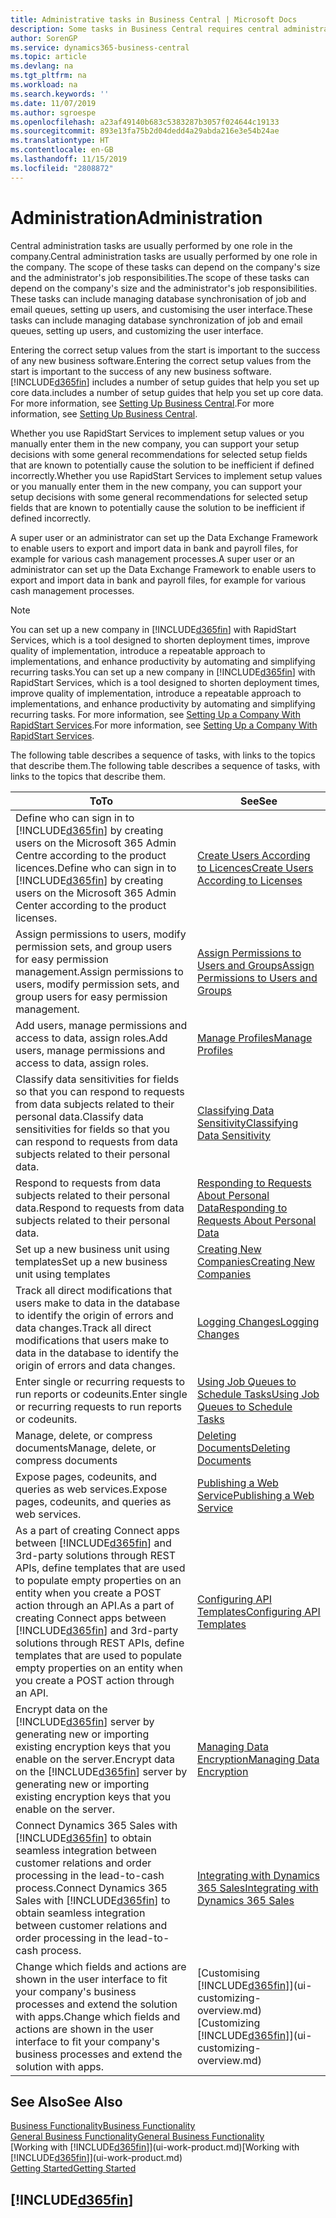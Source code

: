 ```yaml
---
title: Administrative tasks in Business Central | Microsoft Docs
description: Some tasks in Business Central requires central administration and setup. See what they are and learn what to do.
author: SorenGP
ms.service: dynamics365-business-central
ms.topic: article
ms.devlang: na
ms.tgt_pltfrm: na
ms.workload: na
ms.search.keywords: ''
ms.date: 11/07/2019
ms.author: sgroespe
ms.openlocfilehash: a23af49140b683c5383287b3057f024644c19133
ms.sourcegitcommit: 893e13fa75b2d04dedd4a29abda216e3e54b24ae
ms.translationtype: HT
ms.contentlocale: en-GB
ms.lasthandoff: 11/15/2019
ms.locfileid: "2808872"
---
```

# <a name="administration"></a><span data-ttu-id="31014-104">Administration</span><span class="sxs-lookup"><span data-stu-id="31014-104">Administration</span></span>
<span data-ttu-id="31014-105">Central administration tasks are usually performed by one role in the company.</span><span class="sxs-lookup"><span data-stu-id="31014-105">Central administration tasks are usually performed by one role in the company.</span></span> <span data-ttu-id="31014-106">The scope of these tasks can depend on the company's size and the administrator's job responsibilities.</span><span class="sxs-lookup"><span data-stu-id="31014-106">The scope of these tasks can depend on the company's size and the administrator's job responsibilities.</span></span> <span data-ttu-id="31014-107">These tasks can include managing database synchronisation of job and email queues, setting up users, and customising the user interface.</span><span class="sxs-lookup"><span data-stu-id="31014-107">These tasks can include managing database synchronization of job and email queues, setting up users, and customizing the user interface.</span></span>  

<span data-ttu-id="31014-108">Entering the correct setup values from the start is important to the success of any new business software.</span><span class="sxs-lookup"><span data-stu-id="31014-108">Entering the correct setup values from the start is important to the success of any new business software.</span></span> [!INCLUDE[d365fin](includes/d365fin_md.md)] <span data-ttu-id="31014-109">includes a number of setup guides that help you set up core data.</span><span class="sxs-lookup"><span data-stu-id="31014-109">includes a number of setup guides that help you set up core data.</span></span> <span data-ttu-id="31014-110">For more information, see [Setting Up Business Central](setup.md).</span><span class="sxs-lookup"><span data-stu-id="31014-110">For more information, see [Setting Up Business Central](setup.md).</span></span>

<span data-ttu-id="31014-111">Whether you use RapidStart Services to implement setup values or you manually enter them in the new company, you can support your setup decisions with some general recommendations for selected setup fields that are known to potentially cause the solution to be inefficient if defined incorrectly.</span><span class="sxs-lookup"><span data-stu-id="31014-111">Whether you use RapidStart Services to implement setup values or you manually enter them in the new company, you can support your setup decisions with some general recommendations for selected setup fields that are known to potentially cause the solution to be inefficient if defined incorrectly.</span></span>  

<span data-ttu-id="31014-112">A super user or an administrator can set up the Data Exchange Framework to enable users to export and import data in bank and payroll files, for example for various cash management processes.</span><span class="sxs-lookup"><span data-stu-id="31014-112">A super user or an administrator can set up the Data Exchange Framework to enable users to export and import data in bank and payroll files, for example for various cash management processes.</span></span>

> [!NOTE]
> <span data-ttu-id="31014-113">You can set up a new company in [!INCLUDE[d365fin](includes/d365fin_md.md)] with RapidStart Services, which is a tool designed to shorten deployment times, improve quality of implementation, introduce a repeatable approach to implementations, and enhance productivity by automating and simplifying recurring tasks.</span><span class="sxs-lookup"><span data-stu-id="31014-113">You can set up a new company in [!INCLUDE[d365fin](includes/d365fin_md.md)] with RapidStart Services, which is a tool designed to shorten deployment times, improve quality of implementation, introduce a repeatable approach to implementations, and enhance productivity by automating and simplifying recurring tasks.</span></span> <span data-ttu-id="31014-114">For more information, see [Setting Up a Company With RapidStart Services](admin-set-up-a-company-with-rapidstart.md).</span><span class="sxs-lookup"><span data-stu-id="31014-114">For more information, see [Setting Up a Company With RapidStart Services](admin-set-up-a-company-with-rapidstart.md).</span></span>

<span data-ttu-id="31014-115">The following table describes a sequence of tasks, with links to the topics that describe them.</span><span class="sxs-lookup"><span data-stu-id="31014-115">The following table describes a sequence of tasks, with links to the topics that describe them.</span></span>   

|<span data-ttu-id="31014-116">**To**</span><span class="sxs-lookup"><span data-stu-id="31014-116">**To**</span></span>|<span data-ttu-id="31014-117">**See**</span><span class="sxs-lookup"><span data-stu-id="31014-117">**See**</span></span>|  
|------------|-------------|  
|<span data-ttu-id="31014-118">Define who can sign in to [!INCLUDE[d365fin](includes/d365fin_md.md)] by creating users on the Microsoft 365 Admin Centre according to the product licences.</span><span class="sxs-lookup"><span data-stu-id="31014-118">Define who can sign in to [!INCLUDE[d365fin](includes/d365fin_md.md)] by creating users on the Microsoft 365 Admin Center according to the product licenses.</span></span>|[<span data-ttu-id="31014-119">Create Users According to Licences</span><span class="sxs-lookup"><span data-stu-id="31014-119">Create Users According to Licenses</span></span>](ui-how-users-permissions.md)| 
|<span data-ttu-id="31014-120">Assign permissions to users, modify permission sets, and group users for easy permission management.</span><span class="sxs-lookup"><span data-stu-id="31014-120">Assign permissions to users, modify permission sets, and group users for easy permission management.</span></span>|[<span data-ttu-id="31014-121">Assign Permissions to Users and Groups</span><span class="sxs-lookup"><span data-stu-id="31014-121">Assign Permissions to Users and Groups</span></span>](ui-how-users-permissions.md)|
|<span data-ttu-id="31014-122">Add users, manage permissions and access to data, assign roles.</span><span class="sxs-lookup"><span data-stu-id="31014-122">Add users, manage permissions and access to data, assign roles.</span></span>|[<span data-ttu-id="31014-123">Manage Profiles</span><span class="sxs-lookup"><span data-stu-id="31014-123">Manage Profiles</span></span>](admin-users-profiles-roles.md)|
|<span data-ttu-id="31014-124">Classify data sensitivities for fields so that you can respond to requests from data subjects related to their personal data.</span><span class="sxs-lookup"><span data-stu-id="31014-124">Classify data sensitivities for fields so that you can respond to requests from data subjects related to their personal data.</span></span>|[<span data-ttu-id="31014-125">Classifying Data Sensitivity</span><span class="sxs-lookup"><span data-stu-id="31014-125">Classifying Data Sensitivity</span></span>](admin-classifying-data-sensitivity.md)|
|<span data-ttu-id="31014-126">Respond to requests from data subjects related to their personal data.</span><span class="sxs-lookup"><span data-stu-id="31014-126">Respond to requests from data subjects related to their personal data.</span></span>|[<span data-ttu-id="31014-127">Responding to Requests About Personal Data</span><span class="sxs-lookup"><span data-stu-id="31014-127">Responding to Requests About Personal Data</span></span>](admin-responding-to-requests-about-personal-data.md)|
|<span data-ttu-id="31014-128">Set up a new business unit using templates</span><span class="sxs-lookup"><span data-stu-id="31014-128">Set up a new business unit using templates</span></span>|[<span data-ttu-id="31014-129">Creating New Companies</span><span class="sxs-lookup"><span data-stu-id="31014-129">Creating New Companies</span></span>](about-new-company.md)|
|<span data-ttu-id="31014-130">Track all direct modifications that users make to data in the database to identify the origin of errors and data changes.</span><span class="sxs-lookup"><span data-stu-id="31014-130">Track all direct modifications that users make to data in the database to identify the origin of errors and data changes.</span></span>|[<span data-ttu-id="31014-131">Logging Changes</span><span class="sxs-lookup"><span data-stu-id="31014-131">Logging Changes</span></span>](across-log-changes.md)|  
|<span data-ttu-id="31014-132">Enter single or recurring requests to run reports or codeunits.</span><span class="sxs-lookup"><span data-stu-id="31014-132">Enter single or recurring requests to run reports or codeunits.</span></span>|[<span data-ttu-id="31014-133">Using Job Queues to Schedule Tasks</span><span class="sxs-lookup"><span data-stu-id="31014-133">Using Job Queues to Schedule Tasks</span></span>](admin-job-queues-schedule-tasks.md)|  
|<span data-ttu-id="31014-134">Manage, delete, or compress documents</span><span class="sxs-lookup"><span data-stu-id="31014-134">Manage, delete, or compress documents</span></span>|[<span data-ttu-id="31014-135">Deleting Documents</span><span class="sxs-lookup"><span data-stu-id="31014-135">Deleting Documents</span></span>](admin-manage-documents.md)|  
|<span data-ttu-id="31014-136">Expose pages, codeunits, and queries as web services.</span><span class="sxs-lookup"><span data-stu-id="31014-136">Expose pages, codeunits, and queries as web services.</span></span>|[<span data-ttu-id="31014-137">Publishing a Web Service</span><span class="sxs-lookup"><span data-stu-id="31014-137">Publishing a Web Service</span></span>](across-how-publish-web-service.md)|
|<span data-ttu-id="31014-138">As a part of creating Connect apps between [!INCLUDE[d365fin](includes/d365fin_md.md)] and 3rd-party solutions through REST APIs, define templates that are used to populate empty properties on an entity when you create a POST action through an API.</span><span class="sxs-lookup"><span data-stu-id="31014-138">As a part of creating Connect apps between [!INCLUDE[d365fin](includes/d365fin_md.md)] and 3rd-party solutions through REST APIs, define templates that are used to populate empty properties on an entity when you create a POST action through an API.</span></span>|[<span data-ttu-id="31014-139">Configuring API Templates</span><span class="sxs-lookup"><span data-stu-id="31014-139">Configuring API Templates</span></span>](admin-configuring-api-template.md)|
|<span data-ttu-id="31014-140">Encrypt data on the [!INCLUDE[d365fin](includes/d365fin_md.md)] server by generating new or importing existing encryption keys that you enable on the server.</span><span class="sxs-lookup"><span data-stu-id="31014-140">Encrypt data on the [!INCLUDE[d365fin](includes/d365fin_md.md)] server by generating new or importing existing encryption keys that you enable on the server.</span></span>|[<span data-ttu-id="31014-141">Managing Data Encryption</span><span class="sxs-lookup"><span data-stu-id="31014-141">Managing Data Encryption</span></span>](admin-manage-data-encryption.md)|
|<span data-ttu-id="31014-142">Connect Dynamics 365 Sales with [!INCLUDE[d365fin](includes/d365fin_md.md)] to obtain seamless integration between customer relations and order processing in the lead-to-cash process.</span><span class="sxs-lookup"><span data-stu-id="31014-142">Connect Dynamics 365 Sales with [!INCLUDE[d365fin](includes/d365fin_md.md)] to obtain seamless integration between customer relations and order processing in the lead-to-cash process.</span></span>|[<span data-ttu-id="31014-143">Integrating with Dynamics 365 Sales</span><span class="sxs-lookup"><span data-stu-id="31014-143">Integrating with Dynamics 365 Sales</span></span>](admin-prepare-dynamics-365-for-sales-for-integration.md)|
|<span data-ttu-id="31014-144">Change which fields and actions are shown in the user interface to fit your company's business processes and extend the solution with apps.</span><span class="sxs-lookup"><span data-stu-id="31014-144">Change which fields and actions are shown in the user interface to fit your company's business processes and extend the solution with apps.</span></span>|<span data-ttu-id="31014-145">[Customising [!INCLUDE[d365fin](includes/d365fin_md.md)]](ui-customizing-overview.md)</span><span class="sxs-lookup"><span data-stu-id="31014-145">[Customizing [!INCLUDE[d365fin](includes/d365fin_md.md)]](ui-customizing-overview.md)</span></span>|

## <a name="see-also"></a><span data-ttu-id="31014-146">See Also</span><span class="sxs-lookup"><span data-stu-id="31014-146">See Also</span></span>
[<span data-ttu-id="31014-147">Business Functionality</span><span class="sxs-lookup"><span data-stu-id="31014-147">Business Functionality</span></span>](across-business-functionality.md)  
[<span data-ttu-id="31014-148">General Business Functionality</span><span class="sxs-lookup"><span data-stu-id="31014-148">General Business Functionality</span></span>](ui-across-business-areas.md)  
<span data-ttu-id="31014-149">[Working with [!INCLUDE[d365fin](includes/d365fin_md.md)]](ui-work-product.md)</span><span class="sxs-lookup"><span data-stu-id="31014-149">[Working with [!INCLUDE[d365fin](includes/d365fin_md.md)]](ui-work-product.md)</span></span>  
[<span data-ttu-id="31014-150">Getting Started</span><span class="sxs-lookup"><span data-stu-id="31014-150">Getting Started</span></span>](product-get-started.md)    

## [!INCLUDE[d365fin](includes/free_trial_md.md)]  

